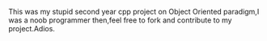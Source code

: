This was my stupid second year cpp project on Object Oriented paradigm,I was a noob programmer then,feel free to fork and contribute to my project.Adios.


